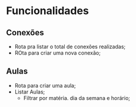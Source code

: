 # Funcionalidades

## Conexões

- Rota pra listar o total de conexões realizadas;
- ROta para criar uma nova conexão;

## Aulas

- Rota para criar uma aula;
- Listar Aulas;
  - Filtrar por matéria. dia da semana e horário;


